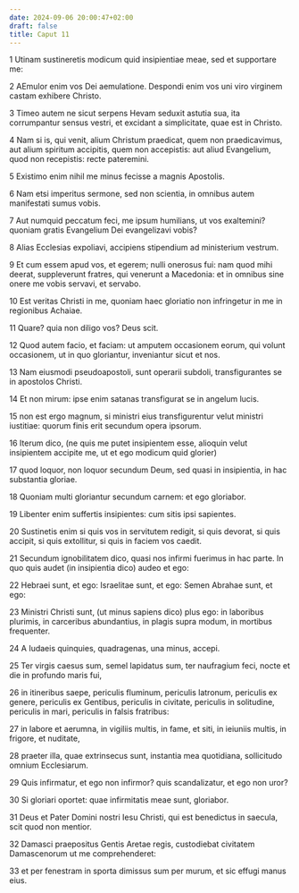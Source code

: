 ```yaml
---
date: 2024-09-06 20:00:47+02:00
draft: false
title: Caput 11
---
```





1 Utinam sustineretis modicum quid insipientiae meae, sed et supportare me:

2 AEmulor enim vos Dei aemulatione. Despondi enim vos uni viro virginem castam exhibere Christo.

3 Timeo autem ne sicut serpens Hevam seduxit astutia sua, ita corrumpantur sensus vestri, et excidant a simplicitate, quae est in Christo.

4 Nam si is, qui venit, alium Christum praedicat, quem non praedicavimus, aut alium spiritum accipitis, quem non accepistis: aut aliud Evangelium, quod non recepistis: recte pateremini.

5 Existimo enim nihil me minus fecisse a magnis Apostolis.

6 Nam etsi imperitus sermone, sed non scientia, in omnibus autem manifestati sumus vobis.

7 Aut numquid peccatum feci, me ipsum humilians, ut vos exaltemini? quoniam gratis Evangelium Dei evangelizavi vobis?

8 Alias Ecclesias expoliavi, accipiens stipendium ad ministerium vestrum.

9 Et cum essem apud vos, et egerem; nulli onerosus fui: nam quod mihi deerat, suppleverunt fratres, qui venerunt a Macedonia: et in omnibus sine onere me vobis servavi, et servabo.

10 Est veritas Christi in me, quoniam haec gloriatio non infringetur in me in regionibus Achaiae.

11 Quare? quia non diligo vos? Deus scit.

12 Quod autem facio, et faciam: ut amputem occasionem eorum, qui volunt occasionem, ut in quo gloriantur, inveniantur sicut et nos.

13 Nam eiusmodi pseudoapostoli, sunt operarii subdoli, transfigurantes se in apostolos Christi.

14 Et non mirum: ipse enim satanas transfigurat se in angelum lucis.

15 non est ergo magnum, si ministri eius transfigurentur velut ministri iustitiae: quorum finis erit secundum opera ipsorum.

16 Iterum dico, (ne quis me putet insipientem esse, alioquin velut insipientem accipite me, ut et ego modicum quid glorier)

17 quod loquor, non loquor secundum Deum, sed quasi in insipientia, in hac substantia gloriae.

18 Quoniam multi gloriantur secundum carnem: et ego gloriabor.

19 Libenter enim suffertis insipientes: cum sitis ipsi sapientes.

20 Sustinetis enim si quis vos in servitutem redigit, si quis devorat, si quis accipit, si quis extollitur, si quis in faciem vos caedit.

21 Secundum ignobilitatem dico, quasi nos infirmi fuerimus in hac parte. In quo quis audet (in insipientia dico) audeo et ego:

22 Hebraei sunt, et ego: Israelitae sunt, et ego: Semen Abrahae sunt, et ego:

23 Ministri Christi sunt, (ut minus sapiens dico) plus ego: in laboribus plurimis, in carceribus abundantius, in plagis supra modum, in mortibus frequenter.

24 A Iudaeis quinquies, quadragenas, una minus, accepi.

25 Ter virgis caesus sum, semel lapidatus sum, ter naufragium feci, nocte et die in profundo maris fui,

26 in itineribus saepe, periculis fluminum, periculis latronum, periculis ex genere, periculis ex Gentibus, periculis in civitate, periculis in solitudine, periculis in mari, periculis in falsis fratribus:

27 in labore et aerumna, in vigiliis multis, in fame, et siti, in ieiuniis multis, in frigore, et nuditate,

28 praeter illa, quae extrinsecus sunt, instantia mea quotidiana, sollicitudo omnium Ecclesiarum.

29 Quis infirmatur, et ego non infirmor? quis scandalizatur, et ego non uror?

30 Si gloriari oportet: quae infirmitatis meae sunt, gloriabor.

31 Deus et Pater Domini nostri Iesu Christi, qui est benedictus in saecula, scit quod non mentior.

32 Damasci praepositus Gentis Aretae regis, custodiebat civitatem Damascenorum ut me comprehenderet:

33 et per fenestram in sporta dimissus sum per murum, et sic effugi manus eius.

